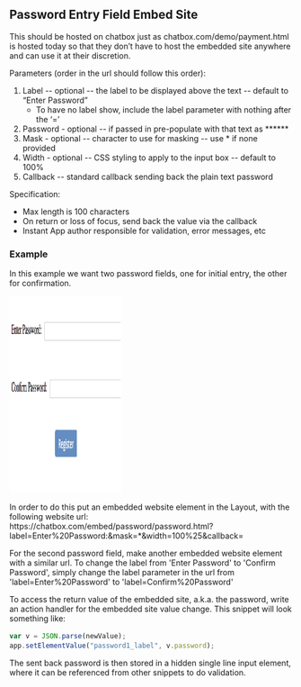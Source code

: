 ## Password Entry Field Embed Site

This should be hosted on chatbox just as chatbox.com/demo/payment.html is hosted today so that they don’t have to host the embedded site anywhere and can use it at their discretion.


Parameters (order in the url should follow this order):
1. Label -- optional -- the label to be displayed above the text  -- default to “Enter Password”
    * To have no label show, include the label parameter with nothing after the ‘=’
2. Password - optional -- if passed in pre-populate with that text as ******
3. Mask - optional -- character to use for masking -- use * if none provided
4. Width - optional -- CSS styling to apply to the input box -- default to 100% 
5. Callback -- standard callback sending back the plain text password


Specification:
* Max length is 100 characters
* On return or loss of focus, send back the value via the callback
* Instant App author responsible for validation, error messages, etc


### Example
In this example we want two password fields, one for initial entry, the other for confirmation. 

<img src="PasswordExample.png" alt="Example Password App" width="200" height="350" />

In order to do this put an embedded website element in the Layout, with the following website url:
https://<i></i>chatbox.com/embed/password/password.html?label=Enter%20Password:&mask=*&width=100%25&callback=

For the second password field, make another embedded website element with a similar url. To change the label from 
'Enter Password' to 'Confirm Password', simply change the label parameter in the url from 'label=Enter%20Password' 
to 'label=Confirm%20Password'

To access the return value of the embedded site, a.k.a. the password, write an action handler for the embedded 
site value change. This snippet will look something like:
```javascript
var v = JSON.parse(newValue);
app.setElementValue("password1_label", v.password);
```

The sent back password is then stored in a hidden single line input element, where it can be referenced from other 
snippets to do validation.

